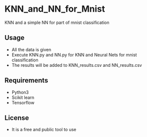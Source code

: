 # KNN_and_NN_for_Mnist
KNN and a simple NN for part of mnist classification

## Usage
- All the data is given
- Execute KNN.py and NN.py for KNN and Neural Nets for mnist classification
- The results will be added to KNN_results.csv and NN_results.csv

## Requirements
- Python3
- Scikit learn
- Tensorflow

## License
- It is a free and public tool to use
